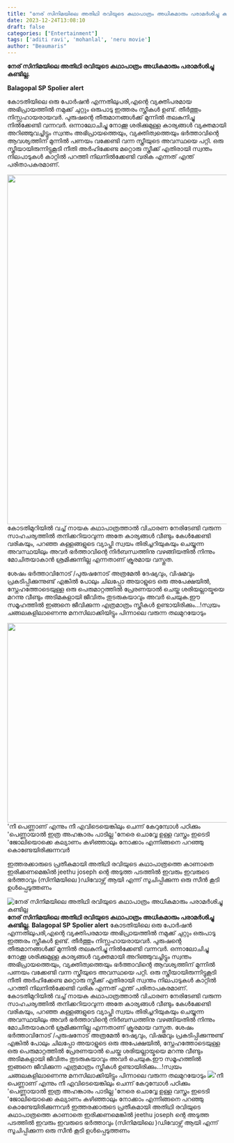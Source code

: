 ```yaml
---
title: "നേര് സിനിമയിലെ അതിഥി രവിയുടെ കഥാപാത്രം അധികമാരും പരാമർശിച്ചു കണ്ടില്ല"
date: 2023-12-24T13:08:10
draft: false
categories: ["Entertainment"]
tags: ['aditi ravi', 'mohanlal', 'neru movie']
author: "Beaumaris"
---
```


<strong>നേര് സിനിമയിലെ അതിഥി രവിയുടെ കഥാപാത്രം അധികമാരും പരാമർശിച്ചു കണ്ടില്ല.</strong>

<strong>Balagopal SP </strong>
<strong>Spolier alert</strong>

കോടതിയിലെ ഒരു പോർഷൻ എന്നതിലുപരി,എന്റെ വ്യക്തിപരമായ അഭിപ്രായത്തിൽ നമുക്ക് ചുറ്റും ഒരുപാടു ഇത്തരം സ്ത്രീകൾ ഉണ്ട്. തീർത്തും നിസ്സഹായരായവർ. പുരുഷന്റെ തീരുമാനങ്ങൾക്ക് മുന്നിൽ തലകുനിച്ചു നിൽക്കേണ്ടി വന്നവർ. ഒന്നാലോചിച്ചു നോക്കൂ ശരിക്കുമുള്ള കാര്യങ്ങൾ വ്യക്തമായി അറിഞ്ഞുവച്ചിട്ടും സ്വന്തം അഭിപ്രായത്തെയും, വ്യക്തിത്വത്തെയും ഭർത്താവിന്റെ ആവശ്യത്തിന് മുന്നിൽ പണയം വക്കേണ്ടി വന്ന സ്ത്രീയുടെ അവസ്ഥയെ പറ്റി. ഒരു സ്ത്രീയായിരുന്നിട്ടുകൂടി നീതി അർഹിക്കേണ്ട മറ്റൊരു സ്ത്രീക്ക് എതിരായി സ്വന്തം നിലപാടുകൾ കാറ്റിൽ പറത്തി നിലനിൽക്കേണ്ടി വരിക എന്നത് എന്ത് പരിതാപകരമാണ്.

<img class="size-full wp-image-435455 aligncenter" src="https://cdn.boolokam.com/articles/2023/12/fqffqfqf-1.jpg" alt="" width="640" height="800" />കോടതിമുറിയിൽ വച്ച് നായക കഥാപാത്രത്താൽ വിചാരണ നേരിടേണ്ടി വരുന്ന സാഹചര്യത്തിൽ തനിക്കറിയാവുന്ന അതേ കാര്യങ്ങൾ വീണ്ടും കേൾക്കേണ്ടി വരികയും, പറഞ്ഞ കള്ളങ്ങളുടെ വ്യാപ്തി സ്വയം തിരിച്ചറിയുകയും ചെയ്യുന്ന അവസ്ഥയിലും അവർ ഭർത്താവിന്റെ നിർബന്ധത്തിനു വഴങ്ങിയതിൽ നിന്നും മോചിതയാകാൻ ശ്രമിക്കുന്നില്ല എന്നതാണ് ക്രൂരമായ വസ്തുത.

ശേഷം ഭർത്താവിനോട് /പുരുഷനോട് അത്രമേൽ ദേഷ്യവും, വിഷമവും പ്രകടിപ്പിക്കുന്നുണ്ട് എങ്കിൽ പോലും ചിലപ്പോ അയാളുടെ ഒരു അപേക്ഷയിൽ, സ്നേഹത്തോടെയുള്ള ഒരു പെരുമാറ്റത്തിൽ പ്രേരണയാൽ ചെയ്ത ശരിയല്ലായ്മയെ മറന്നു വീണ്ടും അടിമകളായി ജീവിതം തുടരുകയാവും അവർ ചെയുക.ഈ സമൂഹത്തിൽ ഇങ്ങനെ ജീവിക്കുന്ന എത്രമാത്രം സ്ത്രീകൾ ഉണ്ടായിരിക്കും...!സ്വയം ചങ്ങലകളിലാണെന്നു മനസിലാക്കിയിട്ടും പിന്നാലെ വരുന്ന തലമുറയോടും

<img class="alignnone size-full wp-image-435454" src="https://cdn.boolokam.com/articles/2023/12/qffqffffqf.jpg" alt="" width="800" height="457" />'നീ പെണ്ണാണ് എന്നും
നീ എവിടെയെങ്കിലും ചെന്ന് കേറുമ്പോൾ പഠിക്കും
'പെണ്ണായാൽ ഇത്ര അഹങ്കാരം പാടില്ല
'നേരെ ചൊവ്വേ ഉള്ള വസ്ത്രം ഇടെടി
'ജോലിയൊക്കെ കല്യാണം കഴിഞ്ഞാലും നോക്കാം
എന്നിങ്ങനെ പറഞ്ഞു കൊണ്ടേയിരിക്കുന്നവർ

ഇത്തരക്കാരുടെ പ്രതീകമായി അതിഥി രവിയുടെ കഥാപാത്രത്തെ കാണാതെ ഇരിക്കണമെങ്കിൽ jeethu joseph ന്റെ അടുത്ത പടത്തിൽ ഇവരും ഇവരുടെ ഭർത്താവും (സിനിമയിലെ )ഡിവോഴ്സ് ആയി എന്ന് സൂചിപ്പിക്കുന്ന ഒരു സീൻ കൂടി ഉൾപ്പെടുത്തണം


![നേര് സിനിമയിലെ അതിഥി രവിയുടെ കഥാപാത്രം അധികമാരും പരാമർശിച്ചു കണ്ടില്ല](https://cdn.boolokam.com/articles/2023/12/fqffqfqf-1.jpg)**നേര് സിനിമയിലെ അതിഥി രവിയുടെ കഥാപാത്രം അധികമാരും പരാമർശിച്ചു കണ്ടില്ല.** **Balagopal SP** **Spolier alert** കോടതിയിലെ ഒരു പോർഷൻ എന്നതിലുപരി,എന്റെ വ്യക്തിപരമായ അഭിപ്രായത്തിൽ നമുക്ക് ചുറ്റും ഒരുപാടു ഇത്തരം സ്ത്രീകൾ ഉണ്ട്. തീർത്തും നിസ്സഹായരായവർ. പുരുഷന്റെ തീരുമാനങ്ങൾക്ക് മുന്നിൽ തലകുനിച്ചു നിൽക്കേണ്ടി വന്നവർ. ഒന്നാലോചിച്ചു നോക്കൂ ശരിക്കുമുള്ള കാര്യങ്ങൾ വ്യക്തമായി അറിഞ്ഞുവച്ചിട്ടും സ്വന്തം അഭിപ്രായത്തെയും, വ്യക്തിത്വത്തെയും ഭർത്താവിന്റെ ആവശ്യത്തിന് മുന്നിൽ പണയം വക്കേണ്ടി വന്ന സ്ത്രീയുടെ അവസ്ഥയെ പറ്റി. ഒരു സ്ത്രീയായിരുന്നിട്ടുകൂടി നീതി അർഹിക്കേണ്ട മറ്റൊരു സ്ത്രീക്ക് എതിരായി സ്വന്തം നിലപാടുകൾ കാറ്റിൽ പറത്തി നിലനിൽക്കേണ്ടി വരിക എന്നത് എന്ത് പരിതാപകരമാണ്. കോടതിമുറിയിൽ വച്ച് നായക കഥാപാത്രത്താൽ വിചാരണ നേരിടേണ്ടി വരുന്ന സാഹചര്യത്തിൽ തനിക്കറിയാവുന്ന അതേ കാര്യങ്ങൾ വീണ്ടും കേൾക്കേണ്ടി വരികയും, പറഞ്ഞ കള്ളങ്ങളുടെ വ്യാപ്തി സ്വയം തിരിച്ചറിയുകയും ചെയ്യുന്ന അവസ്ഥയിലും അവർ ഭർത്താവിന്റെ നിർബന്ധത്തിനു വഴങ്ങിയതിൽ നിന്നും മോചിതയാകാൻ ശ്രമിക്കുന്നില്ല എന്നതാണ് ക്രൂരമായ വസ്തുത. ശേഷം ഭർത്താവിനോട് /പുരുഷനോട് അത്രമേൽ ദേഷ്യവും, വിഷമവും പ്രകടിപ്പിക്കുന്നുണ്ട് എങ്കിൽ പോലും ചിലപ്പോ അയാളുടെ ഒരു അപേക്ഷയിൽ, സ്നേഹത്തോടെയുള്ള ഒരു പെരുമാറ്റത്തിൽ പ്രേരണയാൽ ചെയ്ത ശരിയല്ലായ്മയെ മറന്നു വീണ്ടും അടിമകളായി ജീവിതം തുടരുകയാവും അവർ ചെയുക.ഈ സമൂഹത്തിൽ ഇങ്ങനെ ജീവിക്കുന്ന എത്രമാത്രം സ്ത്രീകൾ ഉണ്ടായിരിക്കും...!സ്വയം ചങ്ങലകളിലാണെന്നു മനസിലാക്കിയിട്ടും പിന്നാലെ വരുന്ന തലമുറയോടും ![](https://cdn.boolokam.com/articles/2023/12/qffqffffqf.jpg)'നീ പെണ്ണാണ് എന്നും നീ എവിടെയെങ്കിലും ചെന്ന് കേറുമ്പോൾ പഠിക്കും 'പെണ്ണായാൽ ഇത്ര അഹങ്കാരം പാടില്ല 'നേരെ ചൊവ്വേ ഉള്ള വസ്ത്രം ഇടെടി 'ജോലിയൊക്കെ കല്യാണം കഴിഞ്ഞാലും നോക്കാം എന്നിങ്ങനെ പറഞ്ഞു കൊണ്ടേയിരിക്കുന്നവർ ഇത്തരക്കാരുടെ പ്രതീകമായി അതിഥി രവിയുടെ കഥാപാത്രത്തെ കാണാതെ ഇരിക്കണമെങ്കിൽ jeethu joseph ന്റെ അടുത്ത പടത്തിൽ ഇവരും ഇവരുടെ ഭർത്താവും (സിനിമയിലെ )ഡിവോഴ്സ് ആയി എന്ന് സൂചിപ്പിക്കുന്ന ഒരു സീൻ കൂടി ഉൾപ്പെടുത്തണം

